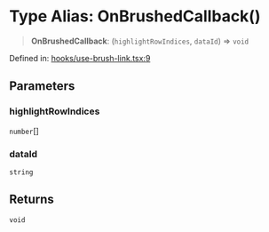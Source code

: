 # Type Alias: OnBrushedCallback()

> **OnBrushedCallback**: (`highlightRowIndices`, `dataId`) => `void`

Defined in: [hooks/use-brush-link.tsx:9](https://github.com/GeoDaCenter/openassistant/blob/fd29806c870b11792765637bc0dc6fbb46bd3016/packages/common/src/hooks/use-brush-link.tsx#L9)

## Parameters

### highlightRowIndices

`number`[]

### dataId

`string`

## Returns

`void`

